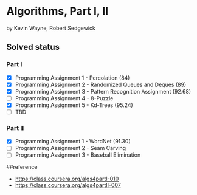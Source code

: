 # Algorithms, Part I, II
by Kevin Wayne, Robert Sedgewick

## Solved status
### Part I
- [x] Programming Assignment 1 - Percolation (84)
- [x] Programming Assignment 2 - Randomized Queues and Deques (89)
- [x] Programming Assignment 3 - Pattern Recognition Assignment (92.68)
- [ ] Programming Assignment 4 - 8-Puzzle
- [x] Programming Assignment 5 - Kd-Trees (95.24)
- [ ] TBD

### Part II
- [x] Programming Assignment 1 - WordNet (91.30)
- [ ] Programming Assignment 2 - Seam Carving
- [ ] Programming Assignment 3 - Baseball Elimination

##reference
- https://class.coursera.org/algs4partI-010
- https://class.coursera.org/algs4partII-007
